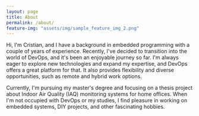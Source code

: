 ```yaml
---
layout: page
title: About
permalink: /about/
feature-img: "assets/img/sample_feature_img_2.png"
---
```


Hi, I'm Cristian, and I have a background in embedded programming with a couple of years of experience. Recently, I've decided to transition into the world of DevOps, and it's been an enjoyable journey so far. I'm always eager to explore new technologies and expand my expertise, and DevOps offers a great platform for that. It also provides flexibility and diverse opportunities, such as remote and hybrid work options.

Currently, I'm pursuing my master's degree and focusing on a thesis project about Indoor Air Quality (IAQ) monitoring systems for home offices. When I'm not occupied with DevOps or my studies, I find pleasure in working on embedded systems, DIY projects, and other fascinating hobbies.
